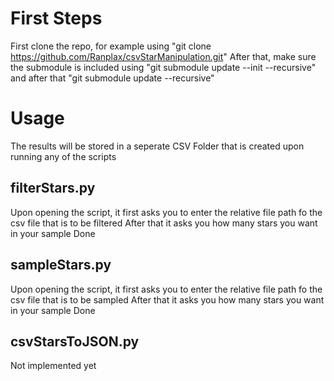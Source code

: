 # First Steps
First clone the repo, for example using "git clone https://github.com/Ranplax/csvStarManipulation.git"
After that, make sure the submodule is included using "git submodule update --init --recursive" and after that "git submodule update --recursive"

# Usage
The results will be stored in a seperate CSV Folder that is created upon running any of the scripts
## filterStars.py
Upon opening the script, it first asks you to enter the relative file path fo the csv file that is to be filtered
After that it asks you how many stars you want in your sample
Done
## sampleStars.py
Upon opening the script, it first asks you to enter the relative file path fo the csv file that is to be sampled
After that it asks you how many stars you want in your sample
Done
## csvStarsToJSON.py
Not implemented yet